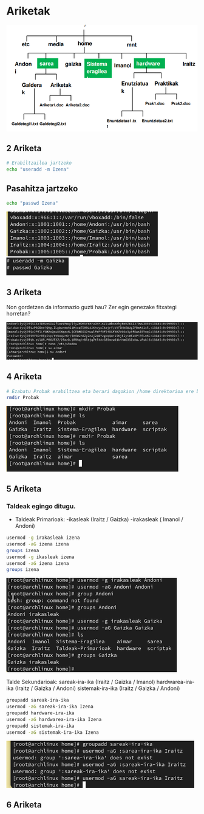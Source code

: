 # Ariketak

![alt text](image-2.png)


## 2 Ariketa

```bash
# Erabiltzailea jartzeko
echo "useradd -m Izena"
```

## Pasahitza jartzeko

```bash
echo "passwd Izena"
```
![alt text](image.png)
![alt text](image-1.png)

## 3 Ariketa


Non gordetzen da informazio guzti hau? Zer egin genezake fitxategi horretan?

![alt text](image-3.png)

## 4 Ariketa

```bash
# Ezabatu Probak erabiltzea eta berari dagokion /home direktorioa ere bai agindu bakar batez.
rmdir Probak
```
![alt text](image-4.png)

## 5 Ariketa

### Taldeak egingo ditugu.
- Taldeak Primarioak:
-ikasleak (Iraitz / Gaizka)
-irakasleak ( Imanol / Andoni)

```bash
usermod -g irakasleak izena
usermod -aG izena izena
groups izena
usermod -g ikasleak izena
usermod -aG izena izena
groups izena
```
![alt text](image-9.png)

Talde Sekundarioak:
 sareak-ira-ika (Iraitz / Gaizka / Imanol)
 hardwarea-ira-ika (Iraitz / Gaizka / Andoni)
 sistemak-ira-ika (Iraitz / Gaizka / Andoni)

 ```bash
 groupadd sareak-ira-ika
 usermod -aG sareak-ira-ika Izena
 groupadd hardware-ira-ika
 usermod -aG hardwarea-ira-ika Izena
groupadd sistemak-ira-ika
 usermod -aG sistemak-ira-ika Izena
 ```
![alt text](image-10.png)

## 6 Ariketa

